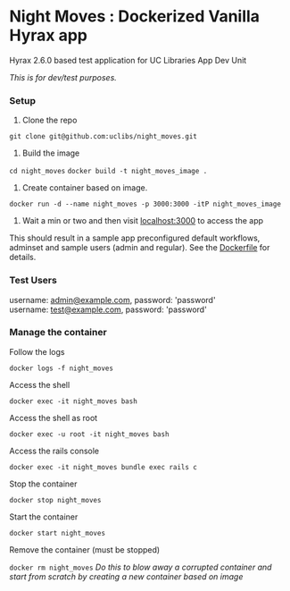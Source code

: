 # Night Moves : Dockerized Vanilla Hyrax app

Hyrax 2.6.0 based test application for UC Libraries App Dev Unit

*This is for dev/test purposes.*

### Setup

1. Clone the repo

  `git clone git@github.com:uclibs/night_moves.git`

1. Build the image

  `cd night_moves`
  `docker build -t night_moves_image .`

1. Create container based on image.

  `docker run -d --name night_moves -p 3000:3000 -itP night_moves_image`

1. Wait a min or two and then visit [localhost:3000](http://localhost:3000) to access the app

This should result in a sample app preconfigured default workflows, adminset and sample users (admin and regular). See the [Dockerfile](https://github.com/uclibs/night_moves/blob/master/Dockerfile) for details.

### Test Users

username: admin@example.com, password: 'password'  
username: test@example.com, password: 'password'  

### Manage the container

Follow the logs

`docker logs -f night_moves`

Access the shell

`docker exec -it night_moves bash`

Access the shell as root

`docker exec -u root -it night_moves bash`

Access the rails console

`docker exec -it night_moves bundle exec rails c`

Stop the container

`docker stop night_moves`

Start the container

`docker start night_moves`

Remove the container (must be stopped)

`docker rm night_moves` *Do this to blow away a corrupted container and start from scratch by creating a new container based on image*
